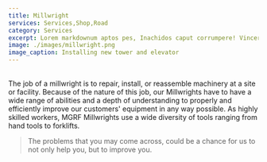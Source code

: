 ```yaml
---
title: Millwright
services: Services,Shop,Road
category: Services
excerpt: Lorem markdownum aptos pes, Inachidos caput corrumpere! Vincere ferocia arva.
image: ./images/millwright.png
image_caption: Installing new tower and elevator
---
```

<br>
The job of a millwright is to repair, install, or reassemble machinery at a site or facility. Because of the nature of this job, our Millwrights have to have a wide range of abilities and a depth of understanding to properly and efficiently improve our customers' equipment in any way possible. As highly skilled workers, MGRF Millwrights use a wide diversity of tools ranging from hand tools to forklifts.

>The problems that you may come across, could be a chance for us to not only help you, but to improve you.